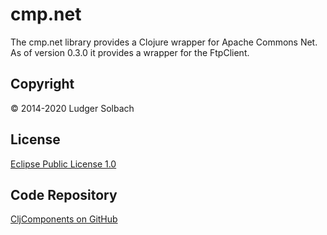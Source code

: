 cmp.net
=======
The cmp.net library provides a Clojure wrapper for Apache Commons Net.
As of version 0.3.0 it provides a wrapper for the FtpClient.

Copyright
---------
© 2014-2020 Ludger Solbach

License
-------
[Eclipse Public License 1.0](http://www.eclipse.org/legal/epl-v10.html)

Code Repository
---------------
[CljComponents on GitHub](https://github.com/lsolbach/CljComponents)
